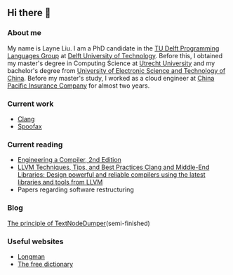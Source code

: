 ## Hi there 👋

### About me
My name is Layne Liu. I am a PhD candidate in the [TU Delft Programming Languages Group](http://pl.ewi.tudelft.nl/) at [Delft University of Technology](https://www.tudelft.nl/en/). Before this, I obtained my master's degree in Computing Science at [Utrecht University](https://www.uu.nl/en) and my bachelor's degree from [University of Electronic Science and Technology of China](https://en.uestc.edu.cn/). Before my master's study, I worked as a cloud engineer at [China Pacific Insurance Company](https://www.cpic.com.cn/) for almost two years.

### Current work
- [Clang](https://clang.llvm.org/)
- [Spoofax](https://spoofax.dev/)

### Current reading
- [Engineering a Compiler, 2nd Edition](https://www.elsevier.com/books/engineering-a-compiler/cooper/978-0-12-088478-0)
- [LLVM Techniques, Tips, and Best Practices Clang and Middle-End Libraries: Design powerful and reliable compilers using the latest libraries and tools from LLVM](https://www.packtpub.com/product/llvm-techniques-tips-and-best-practices-clang-and-middle-end-libraries/9781838824952)
- Papers regarding software restructuring 

### Blog

[The principle of TextNodeDumper](./llvm/clang/How%20to%20dump%20ATerms%20in%20clang.md)(semi-finished)

### Useful websites

- [Longman](https://www.ldoceonline.com/)
- [The free dictionary](https://www.thefreedictionary.com/)
